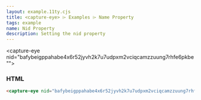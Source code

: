 ```yaml
---
layout: example.11ty.cjs
title: <capture-eye> ⌲ Examples ⌲ Name Property
tags: example
name: Nid Property
description: Setting the nid property
---
```


<capture-eye nid="bafybeigppahabe4x6r52jyvh2k7u7udpxm2vciqcamzzuung7rhfe6pkbe""></capture-eye>

<h3>HTML</h3>

```html
<capture-eye nid="bafybeigppahabe4x6r52jyvh2k7u7udpxm2vciqcamzzuung7rhfe6pkbe"</capture-eye>
```
